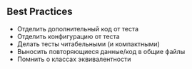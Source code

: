 ## Best Practices

* Отделить дополнительный код от теста
* Отделить конфигурацию от теста
* Делать тесты читабельными (и компактными)
* Выносить повторяющиеся данные/код в общие файлы
* Помнить о классах эквивалентности